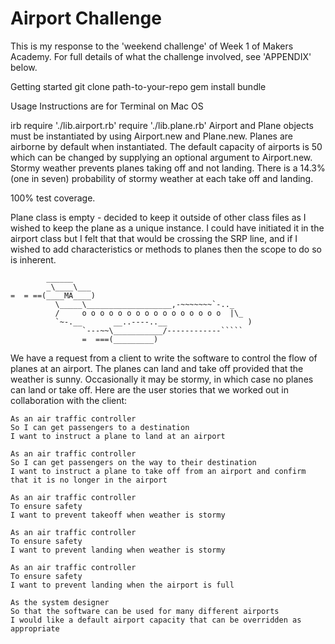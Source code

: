 Airport Challenge
=================

This is my response to the 'weekend challenge' of Week 1 of Makers Academy. For full details of what the challenge involved, see 'APPENDIX' below.

Getting started
git clone path-to-your-repo
gem install bundle

Usage
Instructions are for Terminal on Mac OS

irb
require './lib.airport.rb'
require './lib.plane.rb'
Airport and Plane objects must be instantiated by using Airport.new and Plane.new.
Planes are airborne by default when instantiated.
The default capacity of airports is 50 which can be changed by supplying an optional argument to Airport.new.
Stormy weather prevents planes taking off and not landing.
There is a 14.3% (one in seven) probability of stormy weather at each take off and landing.

100% test coverage.

Plane class is empty - decided to keep it outside of other class files as I wished to keep the plane as a unique instance. I could have initiated it in the airport class but I felt that that would be crossing the SRP line, and if I wished to add characteristics or methods to planes then the scope to do so is inherent.


```
        ______
        _\____\___
=  = ==(____MA____)
          \_____\___________________,-~~~~~~~`-.._
          /     o o o o o o o o o o o o o o o o  |\_
          `~-.__       __..----..__                  )
                `---~~\___________/------------`````
                =  ===(_________)

```

We have a request from a client to write the software to control the flow of planes at an airport. The planes can land and take off provided that the weather is sunny. Occasionally it may be stormy, in which case no planes can land or take off.  Here are the user stories that we worked out in collaboration with the client:

```
As an air traffic controller 
So I can get passengers to a destination 
I want to instruct a plane to land at an airport

As an air traffic controller 
So I can get passengers on the way to their destination 
I want to instruct a plane to take off from an airport and confirm that it is no longer in the airport

As an air traffic controller 
To ensure safety 
I want to prevent takeoff when weather is stormy 

As an air traffic controller 
To ensure safety 
I want to prevent landing when weather is stormy 

As an air traffic controller 
To ensure safety 
I want to prevent landing when the airport is full 

As the system designer
So that the software can be used for many different airports
I would like a default airport capacity that can be overridden as appropriate
```

